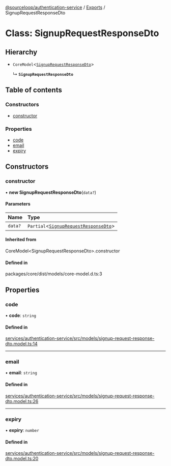 [@sourceloop/authentication-service](../README.md) / [Exports](../modules.md) / SignupRequestResponseDto

# Class: SignupRequestResponseDto

## Hierarchy

- `CoreModel`<[`SignupRequestResponseDto`](SignupRequestResponseDto.md)\>

  ↳ **`SignupRequestResponseDto`**

## Table of contents

### Constructors

- [constructor](SignupRequestResponseDto.md#constructor)

### Properties

- [code](SignupRequestResponseDto.md#code)
- [email](SignupRequestResponseDto.md#email)
- [expiry](SignupRequestResponseDto.md#expiry)

## Constructors

### constructor

• **new SignupRequestResponseDto**(`data?`)

#### Parameters

| Name | Type |
| :------ | :------ |
| `data?` | `Partial`<[`SignupRequestResponseDto`](SignupRequestResponseDto.md)\> |

#### Inherited from

CoreModel<SignupRequestResponseDto\>.constructor

#### Defined in

packages/core/dist/models/core-model.d.ts:3

## Properties

### code

• **code**: `string`

#### Defined in

[services/authentication-service/src/models/signup-request-response-dto.model.ts:14](https://github.com/sourcefuse/loopback4-microservice-catalog/blob/93a7f917/services/authentication-service/src/models/signup-request-response-dto.model.ts#L14)

___

### email

• **email**: `string`

#### Defined in

[services/authentication-service/src/models/signup-request-response-dto.model.ts:26](https://github.com/sourcefuse/loopback4-microservice-catalog/blob/93a7f917/services/authentication-service/src/models/signup-request-response-dto.model.ts#L26)

___

### expiry

• **expiry**: `number`

#### Defined in

[services/authentication-service/src/models/signup-request-response-dto.model.ts:20](https://github.com/sourcefuse/loopback4-microservice-catalog/blob/93a7f917/services/authentication-service/src/models/signup-request-response-dto.model.ts#L20)

